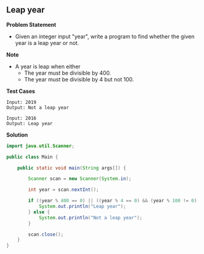 ## Leap year

**Problem Statement**

- Given an integer input "year", write a program to find whether the given year is a leap year or not.

**Note**

- A year is leap when either
  - The year must be divisible by 400.
  - The year must be divisible by 4 but not 100.

**Test Cases**

```
Input: 2019
Output: Not a leap year

Input: 2016
Output: Leap year
```

**Solution**

```java
import java.util.Scanner;

public class Main {

	public static void main(String args[]) {

		Scanner scan = new Scanner(System.in);

		int year = scan.nextInt();

		if ((year % 400 == 0) || ((year % 4 == 0) && (year % 100 != 0))) {
			System.out.println("Leap year");
		} else {
			System.out.println("Not a leap year");
		}

		scan.close();
	}
}
```
